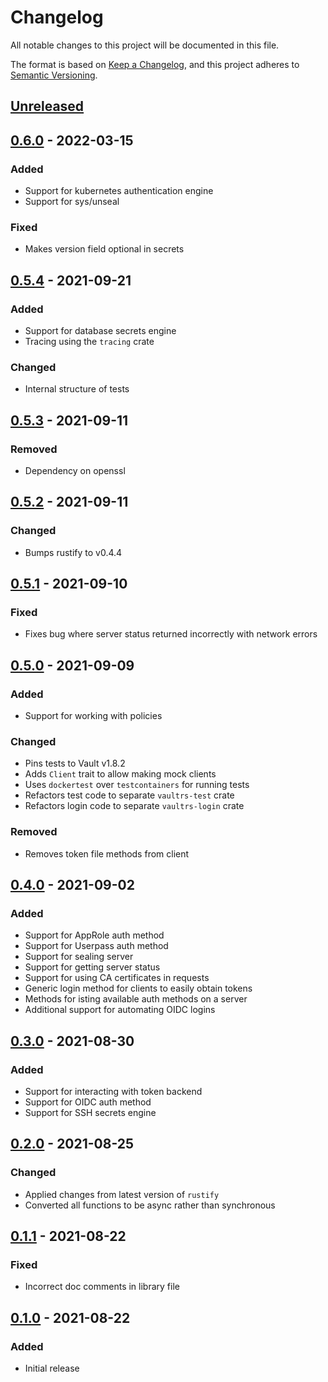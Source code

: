 # Changelog

All notable changes to this project will be documented in this file.

The format is based on [Keep a Changelog](https://keepachangelog.com/en/1.0.0/),
and this project adheres to [Semantic Versioning](https://semver.org/spec/v2.0.0.html).

## [Unreleased]

## [0.6.0] - 2022-03-15

### Added

- Support for kubernetes authentication engine
- Support for sys/unseal

### Fixed

- Makes version field optional in secrets

## [0.5.4] - 2021-09-21

### Added

- Support for database secrets engine
- Tracing using the `tracing` crate

### Changed

- Internal structure of tests

## [0.5.3] - 2021-09-11

### Removed

- Dependency on openssl

## [0.5.2] - 2021-09-11

### Changed

- Bumps rustify to v0.4.4

## [0.5.1] - 2021-09-10

### Fixed

- Fixes bug where server status returned incorrectly with network errors

## [0.5.0] - 2021-09-09

### Added

- Support for working with policies

### Changed

- Pins tests to Vault v1.8.2
- Adds `Client` trait to allow making mock clients
- Uses `dockertest` over `testcontainers` for running tests
- Refactors test code to separate `vaultrs-test` crate
- Refactors login code to separate `vaultrs-login` crate

### Removed

- Removes token file methods from client

## [0.4.0] - 2021-09-02

### Added

- Support for AppRole auth method
- Support for Userpass auth method
- Support for sealing server
- Support for getting server status
- Support for using CA certificates in requests
- Generic login method for clients to easily obtain tokens
- Methods for isting available auth methods on a server
- Additional support for automating OIDC logins

## [0.3.0] - 2021-08-30

### Added

- Support for interacting with token backend
- Support for OIDC auth method
- Support for SSH secrets engine

## [0.2.0] - 2021-08-25

### Changed

- Applied changes from latest version of `rustify`
- Converted all functions to be async rather than synchronous

## [0.1.1] - 2021-08-22

### Fixed

- Incorrect doc comments in library file

## [0.1.0] - 2021-08-22

### Added

- Initial release

[unreleased]: https://github.com/jmgilman/vaultrs/compare/v0.6.0...HEAD
[0.6.0]: https://github.com/jmgilman/vaultrs/compare/v0.6.0
[0.5.4]: https://github.com/jmgilman/vaultrs/compare/v0.5.4
[0.5.3]: https://github.com/jmgilman/vaultrs/compare/v0.5.3
[0.5.2]: https://github.com/jmgilman/vaultrs/compare/v0.5.2
[0.5.1]: https://github.com/jmgilman/vaultrs/compare/v0.5.1
[0.5.0]: https://github.com/jmgilman/vaultrs/compare/v0.5.0
[0.4.0]: https://github.com/jmgilman/vaultrs/compare/v0.4.0
[0.3.0]: https://github.com/jmgilman/vaultrs/compare/v0.3.0
[0.2.0]: https://github.com/jmgilman/vaultrs/compare/v0.2.0
[0.1.1]: https://github.com/jmgilman/vaultrs/compare/v0.1.1
[0.1.0]: https://github.com/jmgilman/vaultrs/releases/tag/v0.1.0
